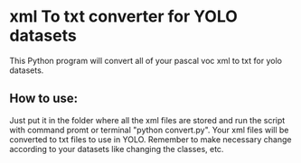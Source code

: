 # xml To txt converter for YOLO datasets
This Python program will convert all of your pascal voc xml to txt for yolo datasets.

## How to use:
Just put it in the folder where all the xml files are stored and run the script with command promt or terminal "python convert.py". Your xml files will be converted to txt files to use in YOLO. Remember to make necessary change according to your datasets like changing the classes, etc.

